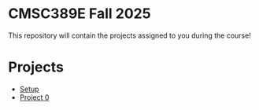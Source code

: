 # CMSC389E Fall 2025

This repository will contain the projects assigned to you during the course!

# Projects
* [Setup](https://github.com/umd-cmsc389e/fall25/tree/main/setup)
* [Project 0](https://github.com/umd-cmsc389e/fall25/tree/main/project0)